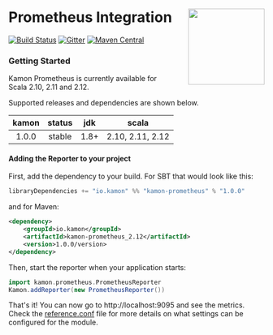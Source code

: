 # Prometheus Integration <img align="right" src="https://rawgit.com/kamon-io/Kamon/master/kamon-logo.svg" height="150px" style="padding-left: 20px"/>
[![Build Status](https://travis-ci.org/kamon-io/kamon-prometheus.svg?branch=master)](https://travis-ci.org/kamon-io/kamon-prometheus)
[![Gitter](https://badges.gitter.im/Join%20Chat.svg)](https://gitter.im/kamon-io/Kamon?utm_source=badge&utm_medium=badge&utm_campaign=pr-badge&utm_content=badge)
[![Maven Central](https://maven-badges.herokuapp.com/maven-central/io.kamon/kamon-prometheus_2.11/badge.svg)](https://maven-badges.herokuapp.com/maven-central/io.kamon/kamon-prometheus_2.11)

### Getting Started

Kamon Prometheus is currently available for Scala 2.10, 2.11 and 2.12.

Supported releases and dependencies are shown below.

| kamon      | status | jdk  | scala
|:----------:|:------:|:----:|------------------
|  1.0.0 |  stable   | 1.8+ | 2.10, 2.11, 2.12


#### Adding the Reporter to your project

First, add the dependency to your build. For SBT that would look like this:

```scala
libraryDependencies += "io.kamon" %% "kamon-prometheus" % "1.0.0"
```

and for Maven:

```xml
<dependency>
    <groupId>io.kamon</groupId>
    <artifactId>kamon-prometheus_2.12</artifactId>
    <version>1.0.0/version>
</dependency>
```

Then, start the reporter when your application starts:

```scala
import kamon.prometheus.PrometheusReporter
Kamon.addReporter(new PrometheusReporter())

```

That's it! You can now go to http://localhost:9095 and see the metrics. Check the [reference.conf][1] file for more
details on what settings can be configured for the module.



[1]: https://github.com/kamon-io/kamon-prometheus/blob/master/src/main/resources/reference.conf
